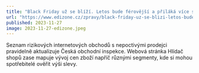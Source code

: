 ```yaml
---
title: "Black Friday už se blíží. Letos bude férovější a přiláká více spotřebitelů"
url: "https://www.edizone.cz/zpravy/black-friday-uz-se-blizi-letos-bude-ferovejsi-a-prilaka-vice-spotrebitelu/"
published: 2023-11-27
image: 2023-11-27-edizone.jpeg
---
```


Seznam rizikových internetových obchodů s nepoctivými prodejci pravidelně aktualizuje Česká obchodní inspekce. Webová
stránka Hlídač shopů zase mapuje vývoj cen zboží napříč různými segmenty, kde si mohou spotřebitelé ověřit výši slevy. 
